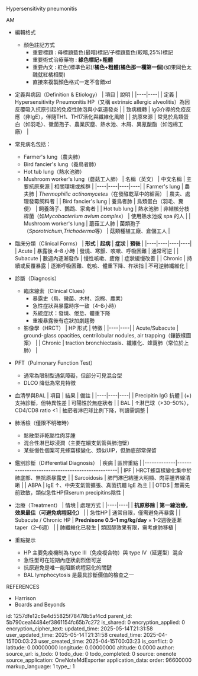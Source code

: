 Hypersensitivity pneumonitis 

AM

- 編輯格式
  - 顏色註記方式
    - 重要標題 : 母標題藍色(最暗)標記/子標題藍色(較暗,25%)標記
    - 重要術式治療藥物 : **綠色標記+粗體**
    - 重要內文 : 紅色(標準色彩)/**橘色+粗體(橘色那一欄第一個)**(如果同色太醜就紅橘相間)
    - 直接來複製顏色格式一定不會錯xd

- 定義與病因（Definition & Etiology）
| 項目 | 說明 |
|----|----|
| 定義 | Hypersensitivity Pneumonitis HP（又稱 extrinsic allergic alveolitis）為因反覆吸入抗原引起的免疫性肺泡與小氣道發炎 |
| 致病機轉 | IgG介導的免疫反應（非IgE），伴隨TH1、TH17活化與纖維化風險 |
| 抗原來源 | 常見於鳥類蛋白（如羽毛）、黴菌孢子、農業灰塵、熱水池、木屑、異氰酸酯（如泡棉工廠） |
- 常見病名包括：
  - Farmer's lung（農夫肺）
  - Bird fancier's lung（養鳥者肺）
  - Hot tub lung（熱水池肺）
  - Mushroom worker's lung（蘑菇工人肺）
| 名稱（英文） | 中文名稱 | 主要抗原來源 | 相關環境或族群 |
|----|----|----|----|
| Farmer's lung | 農夫肺 | *Thermophilic actinomycetes*（在發酵乾草中的細菌） | 農夫、處理發霉飼料者 |
| Bird fancier's lung | 養鳥者肺 | 鳥類蛋白（羽毛、糞便） | 飼養鴿子、鸚鵡、家禽者 |
| Hot tub lung | 熱水池肺 | 非結核分枝桿菌（如*Mycobacterium avium complex*） | 使用熱水池或 spa 的人 |
| Mushroom worker's lung | 蘑菇工人肺 | 菌類孢子（*Sporotrichum*,*Trichoderma*等） | 菇類種植工廠、倉儲工人 |

- 臨床分類（Clinical Forms）
| **形式** | **起病** | **症狀** | **預後** |
|----|----|----|----|
| Acute | 暴露後 4–8 小時 | 發燒、寒顫、咳嗽、呼吸困難 | 通常可逆 |
| Subacute | 數週內逐漸發作 | 慢性咳嗽、疲倦 | 症狀緩慢改善 |
| Chronic | 持續或反覆暴露 | 逐漸呼吸困難、乾咳、體重下降、杵狀指 | 不可逆肺纖維化 |

- 診斷（Diagnosis）
  - 臨床線索（Clinical Clues）
    - 暴露史（鳥、黴菌、木材、泡棉、農業）
    - 急性症狀與暴露時序一致（4–8小時）
    - 系統症狀：發燒、倦怠、體重下降
    - 重複暴露後有症狀加劇趨勢
  - 影像學（HRCT）
| HP 形式 | 特徵 |
|----|----|
| Acute/Subacute | ground-glass opacities, centrilobular nodules, air trapping（鑲嵌樣圖案） |
| Chronic | traction bronchiectasis、纖維化、蜂窩肺（常位於上肺） |
- PFT（Pulmonary Function Test）
  - 通常為限制型通氣障礙，但部分可見混合型
  - DLCO 降低為常見特徵
- 血清學與BAL
| 項目 | 結果 | 備註 |
|----|----|----|
| Precipitin IgG 抗體 | (+) 支持診斷，但特異性差 | 可陽性於無症狀者 |
| BAL | ↑淋巴球（\>30–50%），CD4/CD8 ratio \<1 | 抽菸者淋巴球比例下降，判讀需調整 |
- 肺活檢（僅限不明確時）
  - 鬆散型非乾酪性肉芽腫
  - 混合性淋巴球浸潤（主要在細支氣管與肺泡壁）
  - 某些慢性個案可見蜂窩樣變化、類似UIP，但肺底部常保留

- 鑑別診斷（Differential Diagnosis）
| 疾病        | 區辨重點                                        |
|-------------|-------------------------------------------------|
| IPF         | HRCT蜂窩樣變化集中於肺底部、無抗原暴露史        |
| Sarcoidosis | 肺門淋巴結腫大明顯、肉芽腫界線清晰              |
| ABPA        | IgE ↑、中央支氣管擴張、真菌抗體 IgE 為主        |
| OTDS        | 無需先前致敏，類似急性HP但serum precipitins陰性 |

- 治療（Treatment）
| 情境 | 處理方式 |
|----|----|
| **抗原移除** | **第一線治療，效果最佳（可避免病程惡化）** |
| 急性HP | 通常自限，僅需避免再暴露 |
| Subacute / Chronic HP | **Prednisone 0.5–1 mg/kg/day** × 1–2週後逐漸taper（2–6週） |
| 肺纖維化已發生 | 類固醇效果有限，需考慮肺移植 |

- 重點提示
  - HP 主要免疫機制為 type III（免疫複合物）與 type IV（延遲型）混合
  - 急性型可在短期內症狀劇烈但可逆
  - 抗原避免是唯一能阻斷病程惡化的關鍵
  - BAL lymphocytosis 是最具診斷價值的檢查之一

REFERENCES
- Harrison
- Boards and Beyonds


id: 1257dfe12c6e4d55825f78478b5af4cd
parent_id: 5b790cea14484ef3861154fc65b7c272
is_shared: 0
encryption_applied: 0
encryption_cipher_text: 
updated_time: 2025-05-14T21:31:58
user_updated_time: 2025-05-14T21:31:58
created_time: 2025-04-15T00:03:23
user_created_time: 2025-04-15T00:03:23
is_conflict: 0
latitude: 0.00000000
longitude: 0.00000000
altitude: 0.0000
author: 
source_url: 
is_todo: 0
todo_due: 0
todo_completed: 0
source: onenote
source_application: OneNoteMdExporter
application_data: 
order: 96600000
markup_language: 1
type_: 1
